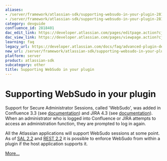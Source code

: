 ```yaml
---
aliases:
- /server/framework/atlassian-sdk/supporting-websudo-in-your-plugin-2818401.html
- /server/framework/atlassian-sdk/supporting-websudo-in-your-plugin-2818401.md
category: devguide
confluence_id: 2818401
dac_edit_link: https://developer.atlassian.com/pages/editpage.action?cjm=wozere&pageId=2818401
dac_view_link: https://developer.atlassian.com/pages/viewpage.action?cjm=wozere&pageId=2818401
learning: faq
legacy_url: https://developer.atlassian.com/docs/faq/advanced-plugin-development-faq/supporting-websudo-in-your-plugin
new_url: /server/framework/atlassian-sdk/supporting-websudo-in-your-plugin
platform: server
product: atlassian-sdk
subcategory: other
title: Supporting WebSudo in your plugin
---
```

# Supporting WebSudo in your plugin

Support for ﻿Secure Administrator Sessions, called 'WebSudo', was added in Confluence 3.3 (see <a href="#documentation" class="unresolved">documentation</a>) and JIRA 4.3 (see <a href="#documentation" class="unresolved">documentation</a>). When an administrator who is logged into Confluence or JIRA attempts to access an administration function, they are prompted to log in again.

All the Atlassian applications will support WebSudo sessions at some point. As of [SAL 2.2](https://developer.atlassian.com/pages/viewpage.action?pageId=5242917) and <a href="/pages/createpage.action?spaceKey=REST&amp;title=REST+Plugin+2.2+Release+notes" class="createlink">REST 2.2</a> it is possible to enforce WebSudo from within a plugin if the host application supports it.

[More...](/server/framework/atlassian-sdk/adding-websudo-support-to-your-plugin)













































































